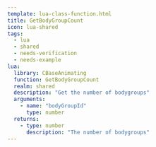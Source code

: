 ```yaml
---
template: lua-class-function.html
title: GetBodyGroupCount
icon: lua-shared
tags:
  - lua
  - shared
  - needs-verification
  - needs-example
lua:
  library: CBaseAnimating
  function: GetBodyGroupCount
  realm: shared
  description: "Get the number of bodygroups"
  arguments:
    - name: "bodyGroupId"
      type: number
  returns:
    - type: number
      description: "The number of bodygroups"
---
```

